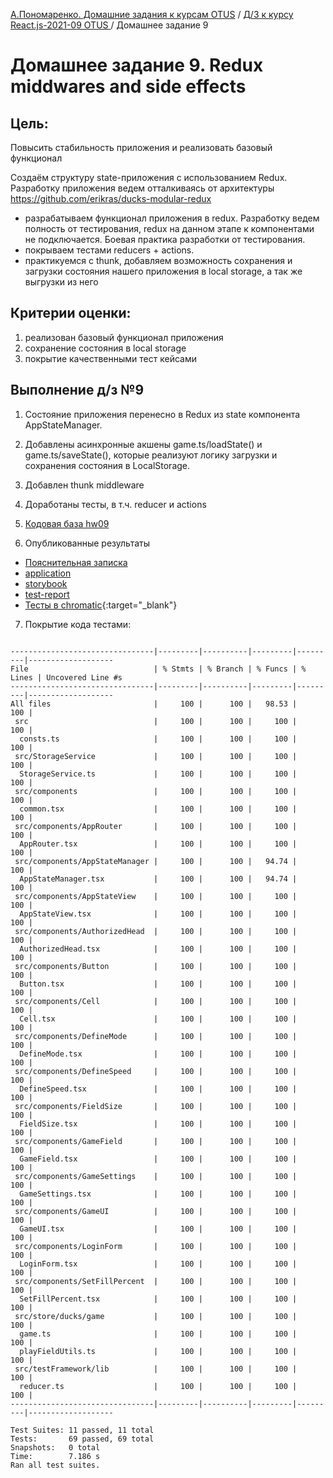 [А.Пономаренко. Домашние задания к курсам OTUS](../../README.md) / [Д/З к курсу React.js-2021-09 OTUS ](../README.md) / Домашнее задание 9

# Домашнее задание 9. Redux middwares and side effects

## Цель:

Повысить стабильность приложения и реализовать базовый функционал

Создаём структуру state-приложения с использованием Redux.
Разработку приложения ведем отталкиваясь от архитектуры https://github.com/erikras/ducks-modular-redux

* разрабатываем функционал приложения в redux. Разработку ведем полность от тестирования, redux на данном этапе к компонентами не подключается. Боевая практика разработки от тестирования.
* покрываем тестами reducers + actions.
* практикуемся с thunk, добавляем возможность сохранения и загрузки состояния нашего приложения в local storage, а так же выгрузки из него


## Критерии оценки:

1. реализован базовый функционал приложения
2. сохранение состояния в local storage
3. покрытие качественными тест кейсами


## Выполнение д/з №9

1. Состояние приложения перенесно в Redux из state компонента AppStateManager.

2. Добавлены асинхронные акшены game.ts/loadState() и game.ts/saveState(), которые реализуют логику загрузки и сохранения состояния в LocalStorage.

3. Добавлен thunk middleware

4. Доработаны тесты, в т.ч. reducer и actions

5. [Кодовая база hw09](https://github.com/alexanderpono/ponomarenko-alex-otus/commits/react-hw9)

6. Опубликованные результаты
* [Пояснительная записка](https://alexanderpono.github.io/ponomarenko-alex-otus/react-2021-09/hw09)
* [application](https://alexanderpono.github.io/ponomarenko-alex-otus/react-2021-09/hw09/application)
* [storybook](https://alexanderpono.github.io/ponomarenko-alex-otus/react-2021-09/hw09/storybook)
* [test-report](https://alexanderpono.github.io/ponomarenko-alex-otus/react-2021-09/hw09/test-report/testResult.html)
* [Тесты в chromatic](https://www.chromatic.com/builds?appId=6168a14038f17a003a388098){:target="_blank"}

7. Покрытие кода тестами:

```

--------------------------------|---------|----------|---------|---------|-------------------
File                            | % Stmts | % Branch | % Funcs | % Lines | Uncovered Line #s 
--------------------------------|---------|----------|---------|---------|-------------------
All files                       |     100 |      100 |   98.53 |     100 |                   
 src                            |     100 |      100 |     100 |     100 |                   
  consts.ts                     |     100 |      100 |     100 |     100 |                   
 src/StorageService             |     100 |      100 |     100 |     100 |                   
  StorageService.ts             |     100 |      100 |     100 |     100 |                   
 src/components                 |     100 |      100 |     100 |     100 |                   
  common.tsx                    |     100 |      100 |     100 |     100 |                   
 src/components/AppRouter       |     100 |      100 |     100 |     100 |                   
  AppRouter.tsx                 |     100 |      100 |     100 |     100 |                   
 src/components/AppStateManager |     100 |      100 |   94.74 |     100 |                   
  AppStateManager.tsx           |     100 |      100 |   94.74 |     100 |                   
 src/components/AppStateView    |     100 |      100 |     100 |     100 |                   
  AppStateView.tsx              |     100 |      100 |     100 |     100 |                   
 src/components/AuthorizedHead  |     100 |      100 |     100 |     100 |                   
  AuthorizedHead.tsx            |     100 |      100 |     100 |     100 |                   
 src/components/Button          |     100 |      100 |     100 |     100 |                   
  Button.tsx                    |     100 |      100 |     100 |     100 |                   
 src/components/Cell            |     100 |      100 |     100 |     100 |                   
  Cell.tsx                      |     100 |      100 |     100 |     100 |                   
 src/components/DefineMode      |     100 |      100 |     100 |     100 |                   
  DefineMode.tsx                |     100 |      100 |     100 |     100 |                   
 src/components/DefineSpeed     |     100 |      100 |     100 |     100 |                   
  DefineSpeed.tsx               |     100 |      100 |     100 |     100 |                   
 src/components/FieldSize       |     100 |      100 |     100 |     100 |                   
  FieldSize.tsx                 |     100 |      100 |     100 |     100 |                   
 src/components/GameField       |     100 |      100 |     100 |     100 |                   
  GameField.tsx                 |     100 |      100 |     100 |     100 |                   
 src/components/GameSettings    |     100 |      100 |     100 |     100 |                   
  GameSettings.tsx              |     100 |      100 |     100 |     100 |                   
 src/components/GameUI          |     100 |      100 |     100 |     100 |                   
  GameUI.tsx                    |     100 |      100 |     100 |     100 |                   
 src/components/LoginForm       |     100 |      100 |     100 |     100 |                   
  LoginForm.tsx                 |     100 |      100 |     100 |     100 |                   
 src/components/SetFillPercent  |     100 |      100 |     100 |     100 |                   
  SetFillPercent.tsx            |     100 |      100 |     100 |     100 |                   
 src/store/ducks/game           |     100 |      100 |     100 |     100 |                   
  game.ts                       |     100 |      100 |     100 |     100 |                   
  playFieldUtils.ts             |     100 |      100 |     100 |     100 |                   
 src/testFramework/lib          |     100 |      100 |     100 |     100 |                   
  reducer.ts                    |     100 |      100 |     100 |     100 |                   
--------------------------------|---------|----------|---------|---------|-------------------

Test Suites: 11 passed, 11 total
Tests:       69 passed, 69 total
Snapshots:   0 total
Time:        7.186 s
Ran all test suites.


```



